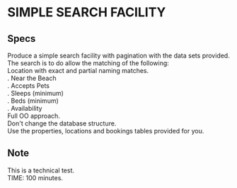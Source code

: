 # SIMPLE SEARCH FACILITY #

Specs
-----
Produce a simple search facility with pagination with the data sets provided.<br/>
The search is to do allow the matching of the following:<br/>
Location with exact and partial naming matches.<br/>
. Near the Beach<br/>
. Accepts Pets<br/>
. Sleeps (minimum)<br/>
. Beds (minimum)<br/>
. Availability<br/>
Full OO approach.<br/>
Don't change the database structure.<br/>
Use the properties, locations and bookings tables provided for you.

Note
----
This is a technical test.<br/>TIME: 100 minutes.